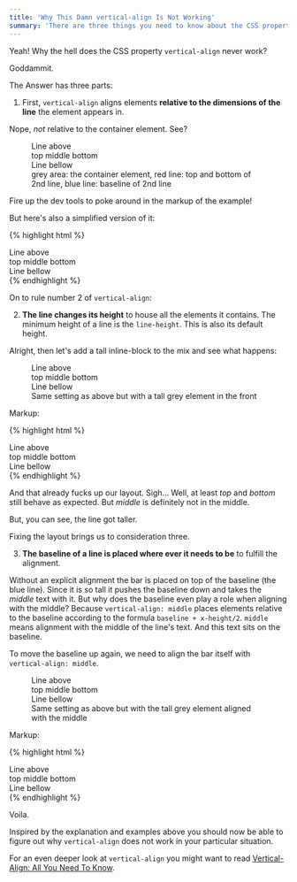 ```yaml
---
title: 'Why This Damn vertical-align Is Not Working'
summary: 'There are three things you need to know about the CSS property vertical-align to make it work: 1. It aligns elements in a line of text which 2. might change its height and 3. might reposition its baseline.'
---
```


Yeah! Why the hell does the CSS property `vertical-align` never work?

Goddammit.

The Answer has three parts:

1) First, `vertical-align` aligns elements **relative to the dimensions of the line** the element appears in.

Nope, *not* relative to the container element. See?

<figure class="ContainerAlign-Example">
    <div class="container bg-light large font tall-line-height">
        Line above
        <br>
        <span class="overlay">
            <span class="top-line"></span><!--
         --><span class="baseline-line"></span><!--
         --><span class="bottom-line"></span><!--
     --></span><!--
     --><span class="line"><!--
         --><span class="top">top</span>
            <span class="middle">middle</span>
            <span class="bottom">bottom</span>
        </span>
        <br>
        Line bellow
    </div>
    <figcaption>grey area: the container element, red line: top and bottom of 2nd line, blue line: baseline of 2nd line</figcaption>
</figure>

Fire up the dev tools to poke around in the markup of the example!

But here's also a simplified version of it:

{% highlight html %}
<div class="container">
    Line above
    <br>
    <span class="top">top</span>
    <span class="middle">middle</span>
    <span class="bottom">bottom</span>
    <br>
    Line bellow
</div>
{% endhighlight %}

On to rule number 2 of `vertical-align`:

2) **The line changes its height** to house all the elements it contains. The minimum height of a line is the
`line-height`. This is also its default height.

Alright, then let's add a tall inline-block to the mix and see what happens:

<figure class="ContainerAlign-Example">
    <div class="container bg-light large font tall-line-height">
        Line above
        <br>
        <span class="overlay">
            <span class="top-line"></span><!--
         --><span class="baseline-line"></span><!--
         --><span class="bottom-line"></span><!--
     --></span><!--
     --><span class="line"><!--
         --><span class="inline-block taller bg-grey"></span>
            <span class="top">top</span>
            <span class="middle">middle</span>
            <span class="bottom">bottom</span>
        </span>
        <br>
        Line bellow
    </div>
    <figcaption>Same setting as above but with a tall grey element in the front</figcaption>
</figure>

Markup:

{% highlight html %}
<div class="container">
    Line above
    <br>
    <span class="tall-bar"></span>
    <span class="top">top</span>
    <span class="middle">middle</span>
    <span class="bottom">bottom</span>
    <br>
    Line bellow
</div>
{% endhighlight %}

And that already fucks up our layout. Sigh… Well, at least *top* and *bottom* still behave as expected. But *middle* is
definitely not in the middle.

But, you can see, the line got taller.

Fixing the layout brings us to consideration three.

3) **The baseline of a line is placed where ever it needs to be** to fulfill the alignment.

Without an explicit alignment the bar is placed on top of the baseline (the blue line). Since it is so tall it pushes
the baseline down and takes the *middle* text with it. But why does the baseline even play a role when aligning with the middle?
Because `vertical-align: middle` places elements relative to the baseline according to the formula `baseline + x-height/2`.
`middle` means alignment with the middle of the line's text. And this text sits on the baseline.

To move the baseline up again, we need to align the bar itself with `vertical-align: middle`.

<figure class="ContainerAlign-Example">
    <div class="container bg-light large font tall-line-height">
        Line above
        <br>
        <span class="overlay">
            <span class="top-line"></span><!--
         --><span class="baseline-line"></span><!--
         --><span class="bottom-line"></span><!--
     --></span><!--
     --><span class="line"><!--
         --><span class="inline-block taller bg-grey middle"></span>
            <span class="top">top</span>
            <span class="middle">middle</span>
            <span class="bottom">bottom</span>
        </span>
        <br>
        Line bellow
    </div>
    <figcaption>Same setting as above but with the tall grey element aligned with the middle</figcaption>
</figure>

Markup:

{% highlight html %}
<div class="container">
    Line above
    <br>
    <span class="tall-bar middle"></span>
    <span class="top">top</span>
    <span class="middle">middle</span>
    <span class="bottom">bottom</span>
    <br>
    Line bellow
</div>
{% endhighlight %}

Voila.

Inspired by the explanation and examples above you should now be able to figure out why `vertical-align` does not work
in your particular situation.

For an even deeper look at `vertical-align` you might want to read [Vertical-Align: All You Need To Know](/design/vertical-align).